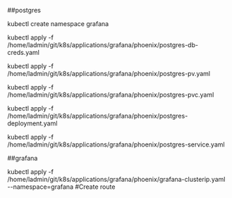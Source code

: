 ##postgres

kubectl create namespace grafana

kubectl apply -f /home/ladmin/git/k8s/applications/grafana/phoenix/postgres-db-creds.yaml

kubectl apply -f /home/ladmin/git/k8s/applications/grafana/phoenix/postgres-pv.yaml

kubectl apply -f /home/ladmin/git/k8s/applications/grafana/phoenix/postgres-pvc.yaml

kubectl apply -f /home/ladmin/git/k8s/applications/grafana/phoenix/postgres-deployment.yaml

kubectl apply -f /home/ladmin/git/k8s/applications/grafana/phoenix/postgres-service.yaml

##grafana

kubectl apply -f /home/ladmin/git/k8s/applications/grafana/phoenix/grafana-clusterip.yaml --namespace=grafana
#Create route